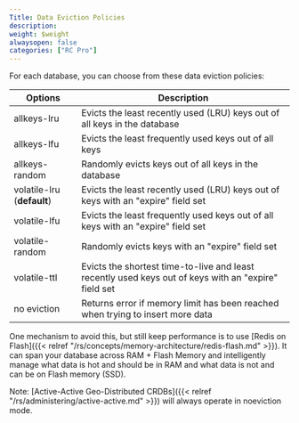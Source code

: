```yaml
---
Title: Data Eviction Policies
description:
weight: $weight
alwaysopen: false
categories: ["RC Pro"]
---
```

For each database, you can choose from these data eviction policies:

|  **Options** | **Description** |
|------------|-----------------|
|  allkeys-lru | Evicts the least recently used (LRU) keys out of all keys in the database |
|  allkeys-lfu | Evicts the least frequently used keys out of all keys
|  allkeys-random | Randomly evicts keys out of all keys in the database |
|  volatile-lru (**default**) | Evicts the least recently used (LRU) keys out of keys with an "expire" field set |
|  volatile-lfu | Evicts the least frequently used keys out of all keys with an "expire" field set
|  volatile-random | Randomly evicts keys with an "expire" field set |
|  volatile-ttl | Evicts the shortest time-to-live and least recently used keys out of keys with an "expire" field set |
|  no eviction | Returns error if memory limit has been reached when trying to insert more data |

One mechanism to avoid this, but still keep performance is to use [Redis
on
Flash]({{< relref "/rs/concepts/memory-architecture/redis-flash.md" >}}).
It can span your database across RAM + Flash Memory and intelligently
manage what data is hot and should be in RAM and what data is not and
can be on Flash memory (SSD).

Note: [Active-Active Geo-Distributed
CRDBs]({{< relref "/rs/administering/active-active.md" >}})
will always operate in noeviction mode.
